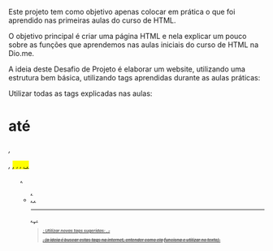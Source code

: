 Este projeto tem como objetivo apenas colocar em prática o que foi aprendido nas primeiras aulas do curso de HTML.

O objetivo principal é criar uma página HTML e nela explicar um pouco sobre as funções que aprendemos nas aulas iniciais do curso de HTML na Dio.me.

A ideia deste Desafio de Projeto é elaborar um website, utilizando uma estrutura bem básica, utilizando tags aprendidas durante as aulas práticas:
 
Utilizar todas as tags explicadas nas aulas: <h1> até <h6>, <p>, <mark>, <small>, <i>, <u>, <strong>, <ol>, <ul>, <li>, <a>, <hr>, <sub>, <sup>, <blockquote>;
Utilizar novas tags sugeridas: <font>, <del>, <p>, <abbr> (a ideia é buscar estas tags na internet, entender como ela funciona e utilizar no texto).
